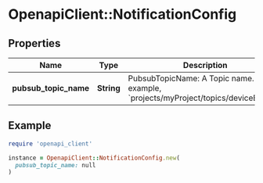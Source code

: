 # OpenapiClient::NotificationConfig

## Properties

| Name | Type | Description | Notes |
| ---- | ---- | ----------- | ----- |
| **pubsub_topic_name** | **String** | PubsubTopicName: A Topic name. For example, &#x60;projects/myProject/topics/deviceEvents&#x60;. | [optional] |

## Example

```ruby
require 'openapi_client'

instance = OpenapiClient::NotificationConfig.new(
  pubsub_topic_name: null
)
```

